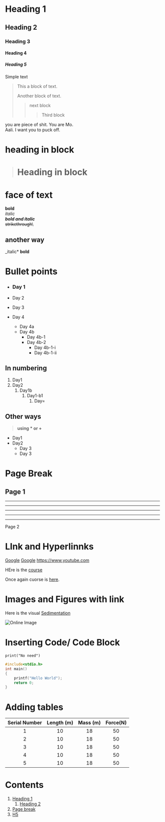 # Heading 1

## Heading 2

### Heading 3

#### Heading 4

##### Heading 5

Simple text
>This a block of text.
>
>Another block of text.
>>next block
>>>Third block

you are piece of shit. You are Mo.\
Aali. I want you to puck off.

# heading in block

># Heading in block

# face of text

**bold**\
*italic*\
**_bold and italic_**\
~~strikethrough~~\

## another way

_italic*
**bold**

# Bullet points

- ### Day 1

- Day 2
- Day 3
- Day 4
  - Day 4a
  - Day 4b
    - Day 4b-1
    - Day 4b-2
      - Day 4b-1-i
      - Day 4b-1-ii

## In numbering

1. Day1
2. Day2
   1. Day1b
      1. Day1-b1
         1. Day=

## Other ways
>
>**using * or +**

- Day1
- Day2
  - Day 3
  - Day 3

# Page Break

Page 1
---

***
___
___
***
---

Page 2

# LInk and Hyperlinnks

[Google](www.google.com)
[Google](www.google.com "Google")
<https://www.youtube.com>

[marzi]: https://codanics.com/courses/python-ka-chilla-for-data-science-40-days-of-python-for-data-science/lesson/markdown-language-crash-course/
HEre is the [course][marzi]

Once again cuorse is [here][marzi].

# Images and Figures with link

Here is the visual
[Sedimentation](sedimentation.jpeg)

![Online Image](https://cdn1.byjus.com/wp-content/uploads/2016/01/Sedimentation-1-2-700x298.png)

# Inserting Code/ Code Block

`print("No need")`

```c
#include<stdio.h>
int main()
{
    printf("Hello World");
    return 0;
}
```

# Adding tables

|Serial Number| Length (m)|Mass (m)|Force(N)|
|:-----------:|:---------:|:------:|:------:|
|1|10|18|50|
|2|10|18|50|
|3|10|18|50|
|4|10|18|50|
|5|10|18|50|

# Contents

1. [Heading 1](#heading-1)
   1. [Heading 2](#heading-2)
2. [Page break](#page-break)
3. [H5](#heading-5)